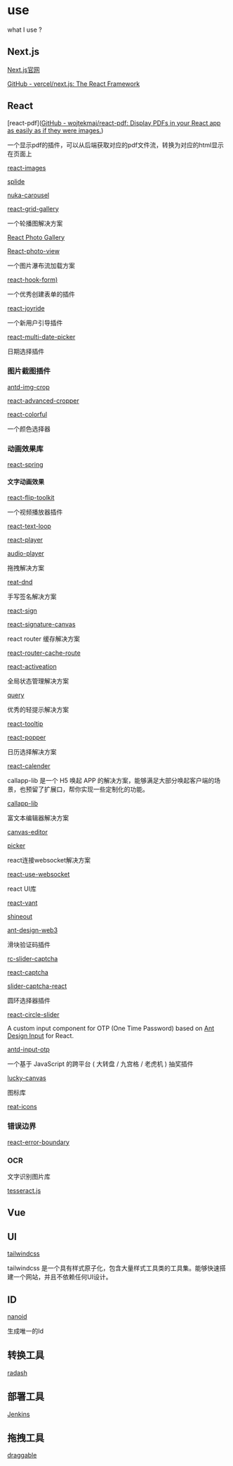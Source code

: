 # use

what I use ?

## Next.js

[Next.js官网](https://nextjs.org/)

[GitHub - vercel/next.js: The React Framework](https://github.com/vercel/next.js)

## React

[react-pdf]([GitHub - wojtekmaj/react-pdf: Display PDFs in your React app as easily as if they were images.](https://github.com/wojtekmaj/react-pdf))

一个显示pdf的插件，可以从后端获取对应的pdf文件流，转换为对应的html显示在页面上

[react-images](https://github.com/jossmac/react-images)

[splide](https://github.com/Splidejs/splide)

[nuka-carousel](https://github.com/FormidableLabs/nuka-carousel)

[react-grid-gallery](https://github.com/benhowell/react-grid-gallery)

一个轮播图解决方案

[React Photo Gallery](https://github.com/neptunian/react-photo-gallery)

[React-photo-view](https://github.com/MinJieLiu/react-photo-view)

一个图片瀑布流加载方案

[react-hook-form)](https://github.com/react-hook-form/react-hook-form)

一个优秀创建表单的插件

[react-joyride](https://github.com/gilbarbara/react-joyride) 

一个新用户引导插件

[react-multi-date-picker](https://github.com/shahabyazdi/react-multi-date-picker)

日期选择插件

### 图片截图插件

[antd-img-crop](https://github.com/nanxiaobei/antd-img-crop)

[react-advanced-cropper](https://github.com/advanced-cropper/react-advanced-cropper)

[react-colorful](https://github.com/omgovich/react-colorful)

一个颜色选择器

### 动画效果库

[react-spring](https://github.com/pmndrs/react-spring)

#### 文字动画效果

[react-flip-toolkit](https://github.com/aholachek/react-flip-toolkit)

一个视频播放器插件

[react-text-loop](https://github.com/braposo/react-text-loop)

[react-player](https://github.com/cookpete/react-player)

[audio-player](https://github.com/madzadev/audio-player)

拖拽解决方案

[reat-dnd](ttps://github.com/react-dnd/react-dnd)

手写签名解决方案

[react-sign](https://github.com/MrXujiang/react-sign)

[react-signature-canvas](https://github.com/react-dnd/react-dnd)

react router 缓存解决方案

[react-router-cache-route](https://github.com/CJY0208/react-router-cache-route)

[react-activeation](https://github.com/CJY0208/react-activation)

全局状态管理解决方案

[query](https://github.com/TanStack/query)

优秀的轻提示解决方案

[react-tooltip](https://github.com/ReactTooltip/react-tooltip)

[react-popper](https://github.com/floating-ui/react-popper)

日历选择解决方案

[react-calender](https://github.com/wojtekmaj/react-calendar)

callapp-lib 是一个 H5 唤起 APP 的解决方案，能够满足大部分唤起客户端的场景，也预留了扩展口，帮你实现一些定制化的功能。

[callapp-lib](https://github.com/suanmei/callapp-lib)

富文本编辑器解决方案

[canvas-editor](https://github.com/Hufe921/canvas-editor)

[picker](https://github.com/react-component/picker)

react连接websocket解决方案

[react-use-websocket](htps://github.com/robtaussig/react-use-websocket)

react UI库

[react-vant](https://github.com/3lang3/react-vant)

[shineout](https://github.com/sheinsight/shineout)

[ant-design-web3](https://github.com/ant-design/ant-design-web3)

滑块验证码插件

[rc-slider-captcha](https://github.com/caijf/rc-slider-captcha)

[react-captcha](https://github.com/WebEngineerLi/react-captcha)

[slider-captcha-react](https://github.com/cheepion/slider-captcha-react)

圆环选择器插件

[react-circle-slider](https://github.com/dmitrymorozoff/react-circle-slider)

A custom input component for OTP (One Time Password) based on [Ant Design Input](https://ant.design/components/input) for React.

[antd-input-otp](https://github.com/Ralfarios/antd-input-otp)

一个基于 JavaScript 的跨平台 ( 大转盘 / 九宫格 / 老虎机 ) 抽奖插件

[lucky-canvas](https://github.com/buuing/lucky-canvas)

图标库

[reat-icons](https://github.com/react-icons/react-icons)

### 错误边界

[react-error-boundary](https://github.com/bvaughn/react-error-boundary)

### OCR

文字识别图片库

[tesseract.js](https://github.com/naptha/tesseract.js)

## Vue

## UI

[tailwindcss](https://www.tailwindcss.cn/)

tailwindcss 是一个具有样式原子化，包含大量样式工具类的工具集。能够快速搭建一个网站，并且不依赖任何UI设计。

## ID

[nanoid](https://github.com/ai/nanoid)

生成唯一的Id

## 转换工具

[radash](https://radash-docs.vercel.app/docs/getting-started)

## 部署工具

[Jenkins](https://www.jenkins.io/)

## 拖拽工具

[draggable](https://github.com/Shopify/draggable)
